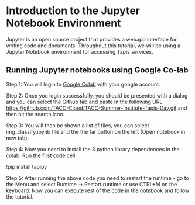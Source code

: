 Introduction to the Jupyter Notebook Environment 
===


Jupyter is an open source project that provides a webapp interface for writing code and documents. Throughout this tutorial, we will be using a Jupyter Notebook environment for accessing Tapis services. 

## Running Jupyter notebooks using Google Co-lab 

Step 1: You will login to [Google Colab](https://colab.research.google.com) with your google account.

Step 2: Once you login successfully, you should be presented with a dialog and you can select the Github tab and paste in the following URL https://github.com/TACC-Cloud/TACC-Summer-Institute-Tapis-Day.git and then hit the search icon.

Step 3: You will then be shown a list of files, you can select img_classify.ipynb file and the the far button on the left (Open notebook in new tab).

Step 4: Now you need to install the 3 python library dependences in the colab. Run the first code cell

!pip install tapipy 

Step 5: After running the above code you need to restart the runtime - go to the Menu and select Runtime -> Restart runtime or use CTRL+M on the keyboard. Now you can execute rest of the code in the notebook and follow the tutorial.

